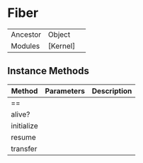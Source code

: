 # Fiber
|  |  |  |
| --- | --- | --- |
| Ancestor | Object |
| Modules | [Kernel] |


## Instance Methods

| Method | Parameters | Description |
| --- | --- | --- |
| == |  |  |
| alive? |  |  |
| initialize |  |  |
| resume |  |  |
| transfer |  |  |

